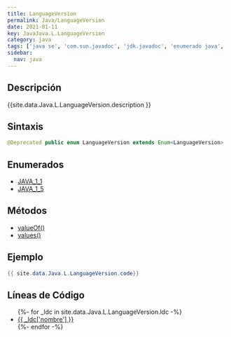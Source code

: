 ```yaml
---
title: LanguageVersion
permalink: Java/LanguageVersion
date: 2021-01-11
key: JavaJava.L.LanguageVersion
category: java
tags: ['java se', 'com.sun.javadoc', 'jdk.javadoc', 'enumerado java', 'Java 1.5']
sidebar: 
  nav: java
---
```


## Descripción
{{site.data.Java.L.LanguageVersion.description }}

## Sintaxis
~~~java
@Deprecated public enum LanguageVersion extends Enum<LanguageVersion>
~~~

## Enumerados
* [JAVA_1_1](/Java/LanguageVersion/JAVA_1_1)
* [JAVA_1_5](/Java/LanguageVersion/JAVA_1_5)

## Métodos
* [valueOf()](/Java/LanguageVersion/valueOf)
* [values()](/Java/LanguageVersion/values)

## Ejemplo
~~~java
{{ site.data.Java.L.LanguageVersion.code}}
~~~

## Líneas de Código
<ul>
{%- for _ldc in site.data.Java.L.LanguageVersion.ldc -%}
   <li>
       <a href="{{_ldc['url'] }}">{{ _ldc['nombre'] }}</a>
   </li>
{%- endfor -%}
</ul>
